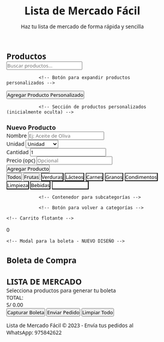 <html lang="es">
<head>
    <meta charset="UTF-8">
    <meta name="viewport" content="width=device-width, initial-scale=0.6">
    <title>Lista de Mercado Fácil</title>
    <link rel="stylesheet" href="https://cdnjs.cloudflare.com/ajax/libs/font-awesome/6.4.0/css/all.min.css">
    <script src="https://html2canvas.hertzen.com/dist/html2canvas.min.js"></script>
    <style>
        /* Estilos existentes (mantenidos) */
        * {
            margin: 0;
            padding: 0;
            box-sizing: border-box;
            font-family: 'Segoe UI', Tahoma, Geneva, Verdana, sans-serif;
        }
        
  :root {
            --primary: #4CAF50;
            --primary-light: #81C784;
            --primary-dark: #2E7D32;
            --secondary: #FF9800;
            --light: #f9f9f9;
            --dark: #333;
            --gray: #e0e0e0;
            --gray-light: #f5f5f5;
            --shadow: 0 4px 6px rgba(0,0,0,0.1);
            --danger: #f44336;
            --success: #8BC34A;
            --whatsapp: #25D366;
            --fruit: #FFD54F;
            --veggie: #81C784;
            --dairy: #FFF9C4;
            --meat: #EF9A9A;
            --grain: #D7CCC8;
            --condiment: #F8BBD0;
            --clean: #BBDEFB;
            --drink: #B3E5FC;
            --custom: #BA68C8;
        }
        
  body {
            background: linear-gradient(135deg, #f5f7fa, #e4edf5);
            color: var(--dark);
            line-height: 1.6;
            min-height: 100vh;
            padding-bottom: 40px;
        }
        
 .container {
            max-width: 1400px;
            margin: 0 auto;
            padding: 15px;
        }
        
 header {
            background: linear-gradient(135deg, var(--primary), var(--primary-dark));
            color: white;
            padding: 20px 0;
            text-align: center;
            box-shadow: var(--shadow);
            border-radius: 0 0 15px 15px;
            margin-bottom: 20px;
            position: relative;
            overflow: hidden;
        }
        
 header::before {
            content: "";
            position: absolute;
            top: 0;
            left: 0;
            right: 0;
            height: 4px;
            background: rgba(255,255,255,0.3);
        }
        
 header h1 {
            font-size: 2.2rem;
            margin-bottom: 10px;
            position: relative;
            text-shadow: 0 2px 4px rgba(0,0,0,0.2);
        }
        
  header p {
            font-size: 1rem;
            opacity: 0.9;
            max-width: 700px;
            margin: 0 auto;
            position: relative;
            padding: 0 15px;
        }
        
 .app-container {
            display: grid;
            grid-template-columns: 1fr;
            gap: 20px;
            margin-bottom: 25px;
        }
        
  .panel {
            background: white;
            border-radius: 15px;
            box-shadow: var(--shadow);
            padding: 20px;
            transition: transform 0.3s ease;
        }
        
 .panel:hover {
            transform: translateY(-5px);
        }
        
  .section-title {
            font-size: 1.5rem;
            margin-bottom: 20px;
            padding-bottom: 12px;
            border-bottom: 2px solid var(--gray);
            color: var(--primary);
            display: flex;
            align-items: center;
        }
        
  .section-title i {
            margin-right: 12px;
            background: rgba(76, 175, 80, 0.15);
            width: 36px;
            height: 36px;
            border-radius: 50%;
            display: flex;
            align-items: center;
            justify-content: center;
            font-size: 1rem;
        }
        
 .categories {
            display: flex;
            flex-wrap: wrap;
            gap: 10px;
            margin-bottom: 20px;
            overflow-x: auto;
            padding-bottom: 8px;
            -webkit-overflow-scrolling: touch;
        }
        
 .category-btn {
            background: var(--light);
            border: 2px solid var(--gray);
            padding: 8px 16px;
            border-radius: 30px;
            cursor: pointer;
            transition: all 0.3s;
            font-weight: 600;
            font-size: 0.9rem;
            display: flex;
            align-items: center;
            gap: 6px;
            min-width: 100px;
            justify-content: center;
            flex-shrink: 0;
        }
        
 .category-btn:hover, .category-btn.active {
            background: var(--primary);
            color: white;
            border-color: var(--primary);
            box-shadow: 0 4px 8px rgba(76, 175, 80, 0.3);
        }
        
 .category-btn.fruit { background-color: var(--fruit); }
        .category-btn.veggie { background-color: var(--veggie); }
        .category-btn.dairy { background-color: var(--dairy); }
        .category-btn.meat { background-color: var(--meat); }
        .category-btn.grain { background-color: var(--grain); }
        .category-btn.condiment { background-color: var(--condiment); }
        .category-btn.clean { background-color: var(--clean); }
        .category-btn.drink { background-color: var(--drink); }
        .category-btn.custom { background-color: var(--custom); color: white; }
        
 .subcategory-btn {
            background: var(--light);
            border: 2px solid var(--gray);
            padding: 8px 16px;
            border-radius: 30px;
            cursor: pointer;
            transition: all 0.3s;
            font-weight: 600;
            font-size: 0.9rem;
            display: flex;
            align-items: center;
            gap: 6px;
            min-width: 120px;
            justify-content: center;
            flex-shrink: 0;
            margin: 5px;
        }
        
 .subcategory-btn:hover, .subcategory-btn.active {
            background: var(--primary-light);
            color: var(--dark);
            border-color: var(--primary);
            box-shadow: 0 4px 8px rgba(76, 175, 80, 0.2);
        }
        
 .subcategories {
            display: flex;
            flex-wrap: wrap;
            gap: 10px;
            margin-bottom: 20px;
            overflow-x: auto;
            padding-bottom: 8px;
            -webkit-overflow-scrolling: touch;
        }
        
 .products-container {
            display: grid;
            grid-template-columns: repeat(auto-fill, minmax(160px, 1fr));
            gap: 12px;
            padding: 8px;
        }
        
 .product-card {
            background: white;
            border-radius: 12px;
            padding: 12px;
            text-align: center;
            cursor: pointer;
            transition: all 0.3s;
            position: relative;
            overflow: hidden;
            border: 1px solid #eee;
            box-shadow: 0 3px 10px rgba(0,0,0,0.05);
            display: flex;
            flex-direction: column;
            justify-content: space-between;
            height: 100%;
        }
        
 .product-card:hover {
            transform: translateY(-7px);
            box-shadow: 0 8px 20px rgba(0,0,0,0.1);
        }
        
 .product-icon {
            font-size: 2rem;
            margin-bottom: 8px;
            color: var(--primary);
        }
        
 .product-name {
            font-size: 1rem;
            margin-bottom: 6px;
            font-weight: 600;
            flex-grow: 1;
        }
        
 .product-options {
            display: flex;
            flex-direction: column;
            gap: 6px;
            margin-top: 8px;
        }
        
 .option-btn {
            background: #f0f7f0;
            border: none;
            border-radius: 20px;
            padding: 6px 10px;
            cursor: pointer;
            transition: all 0.3s;
            font-size: 0.85rem;
        }
        
.option-btn:hover {
            background: var(--primary);
            color: white;
        }
        
 .back-btn {
            background: var(--gray);
            color: var(--dark);
            border: none;
            padding: 8px 15px;
            border-radius: 30px;
            cursor: pointer;
            display: flex;
            align-items: center;
            gap: 8px;
            margin-bottom: 15px;
            font-weight: 600;
            transition: all 0.3s;
        }
        
 .back-btn:hover {
            background: var(--primary-light);
        }
        
        /* Botón para expandir productos personalizados */
 .toggle-custom-btn {
            background: var(--custom);
            color: white;
            border: none;
            padding: 12px 20px;
            border-radius: 8px;
            font-weight: 600;
            cursor: pointer;
            display: flex;
            align-items: center;
            justify-content: center;
            gap: 8px;
            font-size: 1rem;
            transition: all 0.3s;
            width: 100%;
            margin: 15px 0;
        }
        
 .toggle-custom-btn:hover {
            background: #9c27b0;
            transform: translateY(-3px);
            box-shadow: 0 4px 10px rgba(156, 39, 176, 0.3);
        }
        
 .toggle-custom-btn i {
            transition: transform 0.3s ease;
        }
        
  .toggle-custom-btn.expanded i {
            transform: rotate(45deg);
        }
        
        /* Sección de productos personalizados - inicialmente oculta */
 .custom-product-section {
            background: #f8f9fa;
            border-radius: 12px;
            padding: 15px;
            margin-bottom: 15px;
            border: 1px solid #eee;
            display: none;
            animation: slideDown 0.3s ease forwards;
        }
        
 @keyframes slideDown {
            from {
                opacity: 0;
                transform: translateY(-10px);
            }
            to {
                opacity: 1;
                transform: translateY(0);
            }
        }
        
 .custom-product-section.visible {
            display: block;
        }
        
 .custom-product-title {
            font-size: 1.2rem;
            margin-bottom: 12px;
            color: #5C6BC0;
            display: flex;
            align-items: center;
            gap: 10px;
        }
        
 .custom-form {
            display: grid;
            grid-template-columns: repeat(auto-fit, minmax(150px, 1fr));
            gap: 10px;
            margin-bottom: 10px;
        }
        
 .form-group {
            display: flex;
            flex-direction: column;
        }
        
  .form-group label {
            margin-bottom: 4px;
            font-weight: 600;
            color: #555;
            font-size: 0.85rem;
        }
        
  .form-group input, .form-group select {
            padding: 8px 10px;
            border: 1px solid #ddd;
            border-radius: 6px;
            font-size: 0.9rem;
            transition: border 0.3s;
        }
        
  .form-group input:focus, .form-group select:focus {
            border-color: var(--primary);
            outline: none;
            box-shadow: 0 0 0 3px rgba(76, 175, 80, 0.2);
        }
        
 .add-custom-btn {
            background: #5C6BC0;
            color: white;
            border: none;
            padding: 10px 15px;
            border-radius: 8px;
            font-weight: 600;
            cursor: pointer;
            display: flex;
            align-items: center;
            justify-content: center;
            gap: 8px;
            font-size: 0.9rem;
            transition: all 0.3s;
            margin-top: 5px;
            width: 100%;
        }
        
 .add-custom-btn:hover {
            background: #3F51B5;
            transform: translateY(-3px);
            box-shadow: 0 4px 10px rgba(92, 107, 192, 0.3);
        }
        
 .search-container {
            position: relative;
            margin-bottom: 15px;
        }
        
 #product-search {
            width: 100%;
            padding: 12px 15px 12px 45px;
            border: 2px solid var(--gray);
            border-radius: 50px;
            font-size: 1rem;
            transition: all 0.3s;
            box-shadow: 0 3px 10px rgba(0,0,0,0.05);
        }
        
 #product-search:focus {
            outline: none;
            border-color: var(--primary);
            box-shadow: 0 0 0 4px rgba(76, 175, 80, 0.2);
        }
        
 .search-icon {
            position: absolute;
            left: 15px;
            top: 50%;
            transform: translateY(-50%);
            color: #777;
            font-size: 1.1rem;
        }
        
  footer {
            text-align: center;
            padding: 15px;
            margin-top: 30px;
            color: #777;
            font-size: 0.9rem;
        }
        
 .notification {
            position: fixed;
            top: 15px;
            right: 15px;
            padding: 12px 20px;
            border-radius: 8px;
            color: white;
            font-weight: 600;
            box-shadow: 0 5px 15px rgba(0,0,0,0.2);
            z-index: 1000;
            transform: translateX(200%);
            transition: transform 0.4s ease;
            font-size: 0.9rem;
            max-width: 90%;
        }
        
 .notification.show {
            transform: translateX(0);
        }
        
 .notification.success {
            background: var(--success);
        }
        
 .notification.error {
            background: var(--danger);
        }
        
        /* Carrito flotante */
 .floating-cart {
            position: fixed;
            bottom: 30px;
            right: 30px;
            z-index: 999;
            display: flex;
            flex-direction: column;
            align-items: flex-end;
            gap: 15px;
        }
        
 .cart-icon {
            background: var(--primary);
            width: 65px;
            height: 65px;
            border-radius: 50%;
            display: flex;
            align-items: center;
            justify-content: center;
            color: white;
            font-size: 1.8rem;
            box-shadow: 0 6px 15px rgba(0,0,0,0.2);
            cursor: pointer;
            position: relative;
            transition: all 0.3s;
        }
        
 .cart-icon:hover {
            transform: scale(1.1);
            background: var(--primary-dark);
        }
        
 .cart-count {
            position: absolute;
            top: -5px;
            right: -5px;
            background: var(--danger);
            color: white;
            width: 26px;
            height: 26px;
            border-radius: 50%;
            display: flex;
            align-items: center;
            justify-content: center;
            font-weight: bold;
            font-size: 0.85rem;
        }
        
        /* Modal para boleta - NUEVO DISEÑO */
  .modal {
            display: none;
            position: fixed;
            top: 0;
            left: 0;
            width: 100%;
            height: 100%;
            background: rgba(0,0,0,0.8);
            z-index: 10000;
            overflow-y: auto;
            padding: 20px;
        }
        
 .modal-content {
            background: white;
            max-width: 800px;
            margin: 40px auto;
            border-radius: 15px;
            overflow: hidden;
            box-shadow: 0 15px 40px rgba(0,0,0,0.3);
            position: relative;
        }
        
  .close-modal {
            position: absolute;
            top: 15px;
            right: 15px;
            background: var(--danger);
            color: white;
            width: 40px;
            height: 40px;
            border-radius: 50%;
            display: flex;
            align-items: center;
            justify-content: center;
            font-size: 1.2rem;
            cursor: pointer;
            z-index: 10;
            transition: all 0.3s;
        }
        
 .close-modal:hover {
            transform: rotate(90deg);
            background: #d32f2f;
        }
        
 .modal-header {
            background: linear-gradient(135deg, var(--primary), var(--primary-dark));
            color: white;
            padding: 25px;
            text-align: center;
            position: relative;
            overflow: hidden;
        }
        
 .modal-header::after {
            content: "";
            position: absolute;
            bottom: 0;
            left: 0;
            right: 0;
            height: 4px;
            background: rgba(255,255,255,0.3);
        }
        
 .modal-header h2 {
            font-size: 1.8rem;
            margin-bottom: 10px;
            position: relative;
            z-index: 2;
        }
        
 .modal-body {
            padding: 25px;
            max-height: 70vh;
            overflow-y: auto;
        }
        
 .receipt-content {
            background: #fff;
            padding: 25px;
            border-radius: 12px;
            margin-bottom: 25px;
            position: relative;
            overflow: hidden;
            border: 1px solid var(--gray-light);
            box-shadow: 0 5px 15px rgba(0,0,0,0.05);
        }
        
 .receipt-header {
            text-align: center;
            margin-bottom: 25px;
            position: relative;
        }
        
 .receipt-header h2 {
            color: var(--primary);
            font-size: 1.8rem;
            letter-spacing: 1px;
            position: relative;
            display: inline-block;
            padding-bottom: 10px;
            margin-bottom: 15px;
        }
        
 .receipt-header h2::after {
            content: "";
            position: absolute;
            bottom: 0;
            left: 50%;
            transform: translateX(-50%);
            width: 100px;
            height: 3px;
            background: var(--primary);
            border-radius: 3px;
        }
        
 .receipt-date {
            color: #777;
            font-size: 0.95rem;
            margin-top: 5px;
        }
        
.receipt-items {
            margin: 25px 0;
        }
        
.receipt-item {
            display: flex;
            justify-content: space-between;
            padding: 12px 0;
            border-bottom: 1px solid #f0f0f0;
            transition: background 0.2s;
        }
        
 .receipt-item:hover {
            background: rgba(76, 175, 80, 0.05);
        }
        
 .receipt-item:last-child {
            border-bottom: none;
        }
        
 .receipt-item-info {
            display: flex;
            align-items: center;
            gap: 12px;
        }
        
 .receipt-item-icon {
            width: 30px;
            height: 30px;
            background: rgba(76, 175, 80, 0.1);
            border-radius: 50%;
            display: flex;
            align-items: center;
            justify-content: center;
            color: var(--primary);
            font-size: 0.9rem;
        }
        
 .receipt-item-details {
            display: flex;
            flex-direction: column;
        }
        
.receipt-item-name {
            font-weight: 600;
            margin-bottom: 3px;
        }
        
.receipt-item-unit {
            font-size: 0.85rem;
            color: #777;
        }
        
 .receipt-item-price {
            font-weight: 600;
            color: var(--primary);
        }
        
 .receipt-total {
            display: flex;
            justify-content: space-between;
            padding: 18px 0;
            margin-top: 15px;
            border-top: 2px solid var(--primary);
            font-weight: bold;
            font-size: 1.3rem;
            background: rgba(76, 175, 80, 0.05);
            padding: 15px 20px;
            border-radius: 8px;
            color: var(--primary-dark);
        }
        
 .action-buttons {
            display: flex;
            gap: 20px;
            justify-content: center;
            margin-top: 20px;
            flex-wrap: wrap;
        }
        
 .action-btn {
            padding: 14px 30px;
            border: none;
            border-radius: 8px;
            font-weight: bold;
            cursor: pointer;
            display: flex;
            align-items: center;
            gap: 12px;
            transition: all 0.3s;
            font-size: 1.05rem;
            box-shadow: 0 4px 8px rgba(0,0,0,0.1);
        }
        
 .capture-btn {
            background: var(--primary);
            color: white;
        }
        
 .whatsapp-btn {
            background: var(--whatsapp);
            color: white;
        }
        
 .clear-btn {
            background: var(--danger);
            color: white;
        }
        
 .action-btn:hover {
            transform: translateY(-3px);
            box-shadow: 0 6px 15px rgba(0,0,0,0.15);
        }
        
.action-btn i {
            font-size: 1.3rem;
        }
        
        /* Mejoras para dispositivos móviles */
 @media (max-width: 768px) {
            .container {
                padding: 10px;
            }
            
 header {
                padding: 15px 0;
                border-radius: 0 0 10px 10px;
                margin-bottom: 15px;
            }
            
 header h1 {
                font-size: 1.8rem;
            }
            
 header p {
                font-size: 0.9rem;
            }
            
 .app-container {
                gap: 15px;
                margin-bottom: 20px;
            }
            
 .panel {
                padding: 15px;
                border-radius: 12px;
            }
            
 .section-title {
                font-size: 1.3rem;
                margin-bottom: 15px;
                padding-bottom: 10px;
            }
            
 .section-title i {
                width: 32px;
                height: 32px;
                font-size: 0.9rem;
            }
            
 .categories {
                gap: 8px;
                margin-bottom: 15px;
                padding-bottom: 5px;
            }
            
 .category-btn {
                padding: 6px 12px;
                font-size: 0.85rem;
                min-width: 85px;
            }
            
 .subcategory-btn {
                padding: 6px 12px;
                font-size: 0.8rem;
                min-width: 100px;
            }
            
 .products-container {
                grid-template-columns: repeat(auto-fill, minmax(140px, 1fr));
                gap: 10px;
            }
            
 .product-card {
                padding: 10px;
            }
            
 .product-icon {
                font-size: 1.8rem;
            }
            
 .product-name {
                font-size: 0.9rem;
            }
            
 .option-btn {
                padding: 5px 8px;
                font-size: 0.8rem;
            }
            
 .toggle-custom-btn {
                padding: 10px 15px;
                font-size: 0.95rem;
            }
            
 .custom-product-section {
                padding: 12px;
                margin-top: 10px;
            }
            
 .custom-product-title {
                font-size: 1.1rem;
                margin-bottom: 10px;
            }
            
 .custom-form {
                grid-template-columns: 1fr;
                gap: 8px;
            }
            
 .form-group label {
                font-size: 0.85rem;
            }
            
 .form-group input, .form-group select {
                padding: 8px 10px;
                font-size: 0.9rem;
            }
            
 .add-custom-btn {
                padding: 10px 15px;
                font-size: 0.95rem;
            }
            
            /* Carrito flotante */
 .floating-cart {
                bottom: 20px;
                right: 20px;
            }
            
 .cart-icon {
                width: 60px;
                height: 60px;
                font-size: 1.6rem;
            }
            
 .cart-count {
                width: 24px;
                height: 24px;
                font-size: 0.8rem;
            }
            
            /* Modal */
 .modal-content {
                margin: 20px auto;
            }
            
.modal-header {
                padding: 20px 15px;
            }
            
 .modal-header h2 {
                font-size: 1.5rem;
            }
            
 .modal-body {
                padding: 15px;
            }
            
 .receipt-content {
                padding: 20px;
            }
            
  .receipt-header h2 {
                font-size: 1.6rem;
            }
            
 .action-buttons {
                flex-direction: column;
                gap: 10px;
            }
            
 .action-btn {
                width: 100%;
                justify-content: center;
            }
        }
        
 @media (max-width: 480px) {
            .products-container {
                grid-template-columns: repeat(auto-fill, minmax(120px, 1fr));
            }
            
 .category-btn {
                min-width: 75px;
                font-size: 0.8rem;
                padding: 5px 10px;
            }
            
 .subcategory-btn {
                min-width: 90px;
                font-size: 0.75rem;
                padding: 5px 8px;
            }
            
 .product-name {
                font-size: 0.85rem;
            }
            
 .option-btn {
                font-size: 0.75rem;
            }
            
 .floating-cart {
                bottom: 15px;
                right: 15px;
            }
            
 .cart-icon {
                width: 55px;
                height: 55px;
                font-size: 1.5rem;
            }
            
 .custom-form {
                grid-template-columns: 1fr;
            }
        }
 </style>
</head>
<body>
    <header>
        <div class="container">
            <h1><i class="fas fa-shopping-basket"></i> Lista de Mercado Fácil</h1>
            <p>Haz tu lista de mercado de forma rápida y sencilla</p>
        </div>
    </header>
    
 <div class="container">
        <div class="app-container">
            <div class="panel">
                <h2 class="section-title"><i class="fas fa-list"></i> Productos</h2>
                
 <div class="search-container">
                    <i class="fas fa-search search-icon"></i>
                    <input type="text" id="product-search" placeholder="Buscar productos...">
                </div>
                
                <!-- Botón para expandir productos personalizados -->
<button id="toggle-custom-btn" class="toggle-custom-btn">
                    <i class="fas fa-plus-circle"></i> Agregar Producto Personalizado
                </button>
                
                <!-- Sección de productos personalizados (inicialmente oculta) -->
 <div id="custom-product-section" class="custom-product-section">
                    <h3 class="custom-product-title"><i class="fas fa-edit"></i> Nuevo Producto</h3>
                    
 <div class="custom-form">
                        <div class="form-group">
                            <label for="custom-name">Nombre</label>
                            <input type="text" id="custom-name" placeholder="Ej: Aceite de Oliva">
                        </div>
                        
 <div class="form-group">
                            <label for="custom-unit">Unidad</label>
                            <select id="custom-unit">
                                <option value="unidad">Unidad</option>
                                <option value="kg">Kilogramo</option>
                                <option value="gr">Gramo</option>
                                <option value="litro">Litro</option>
                                <option value="ml">Mililitro</option>
                                <option value="paquete">Paquete</option>
                                <option value="caja">Caja</option>
                                <option value="docena">Docena</option>
                            </select>
                        </div>
                        
 <div class="form-group">
                            <label for="custom-quantity">Cantidad</label>
                            <input type="number" id="custom-quantity" min="1" value="1">
                        </div>
                        
 <div class="form-group">
                            <label for="custom-price">Precio (opc)</label>
                            <input type="number" id="custom-price" min="0" step="0.01" placeholder="Opcional">
                        </div>
                    </div>
                    
  <button class="add-custom-btn" id="add-custom-btn">
                        <i class="fas fa-plus"></i> Agregar Producto
                    </button>
                </div>
                
 <div class="categories" id="categories">
                    <button class="category-btn fruit active" data-category="all">
                        <i class="fas fa-star"></i> Todos
                    </button>
                    <button class="category-btn fruit" data-category="frutas">
                        <i class="fas fa-apple-alt"></i> Frutas
                    </button>
                    <button class="category-btn veggie" data-category="verduras">
                        <i class="fas fa-leaf"></i> Verduras
                    </button>
                    <button class="category-btn dairy" data-category="lacteos">
                        <i class="fas fa-cheese"></i> Lácteos
                    </button>
                    <button class="category-btn meat" data-category="carnes">
                        <i class="fas fa-drumstick-bite"></i> Carnes
                    </button>
                    <button class="category-btn grain" data-category="granos">
                        <i class="fas fa-bread-slice"></i> Granos
                    </button>
                    <button class="category-btn condiment" data-category="condimentos">
                        <i class="fas fa-mortar-pestle"></i> Condimentos
                    </button>
                    <button class="category-btn clean" data-category="limpieza">
                        <i class="fas fa-pump-soap"></i> Limpieza
                    </button>
                    <button class="category-btn drink" data-category="bebidas">
                        <i class="fas fa-wine-bottle"></i> Bebidas
                    </button>
                    <button class="category-btn custom" data-category="personalizado">
                        <i class="fas fa-plus-circle"></i> Personalizados
                    </button>
                </div>
                
                <!-- Contenedor para subcategorías -->
 <div class="subcategories" id="subcategories" style="display: none;"></div>
                
                <!-- Botón para volver a categorías -->
<button id="back-to-categories" class="back-btn" style="display: none;">
                    <i class="fas fa-arrow-left"></i> Volver a Categorías
                </button>
                
<div class="products-container" id="products-container">
                    <!-- Los productos se cargarán aquí con JavaScript -->
                </div>
            </div>
        </div>
    </div>
    
    <!-- Carrito flotante -->
 <div class="floating-cart">
        <div class="cart-icon" id="cart-icon">
            <i class="fas fa-shopping-basket"></i>
            <span class="cart-count" id="cart-count">0</span>
        </div>
    </div>
    
    <!-- Modal para la boleta - NUEVO DISEÑO -->
<div class="modal" id="receipt-modal">
        <div class="modal-content">
            <div class="close-modal" id="close-modal">
                <i class="fas fa-times"></i>
            </div>
            <div class="modal-header">
                <h2>Boleta de Compra</h2>
                <div class="receipt-date" id="current-date"></div>
            </div>
            <div class="modal-body">
                <div class="receipt-content" id="receipt-content">
                    <div class="receipt-header">
                        <h2><i class="fas fa-shopping-basket"></i> LISTA DE MERCADO</h2>
                    </div>
                    
 <div class="receipt-items" id="receipt-items">
                        <div class="empty-receipt">Selecciona productos para generar tu boleta</div>
                    </div>
                    
<div class="receipt-total">
                        <div>TOTAL:</div>
                        <div id="receipt-total">S/ 0.00</div>
                    </div>
                </div>
                
 <div class="action-buttons">
                    <button class="action-btn capture-btn" id="capture-btn">
                        <i class="fas fa-camera"></i> Capturar Boleta
                    </button>
                    <button class="action-btn whatsapp-btn" id="whatsapp-btn">
                        <i class="fab fa-whatsapp"></i> Enviar Pedido
                    </button>
                    <button class="action-btn clear-btn" id="clear-btn">
                        <i class="fas fa-trash"></i> Limpiar Todo
                    </button>
                </div>
            </div>
        </div>
    </div>
    
 <div id="notification" class="notification"></div>
    
<footer>
        <div class="container">
            <p>Lista de Mercado Fácil &copy; 2023 - Envía tus pedidos al WhatsApp: 975842622</p>
        </div>
    </footer>
    
 <script>
        // Datos de productos con todas las opciones
        const products = [
            // Frutas
            { id: 1, name: "Plátano de seda", category: "frutas", subcategory: "frutas-frescas", icon: "banana", options: [
                { size: "1 kg", price: 2.00 },
                { size: "5 kg", price: 9.50 }
            ]},
            { id: 2, name: "Plátano isla", category: "frutas", subcategory: "frutas-frescas", icon: "banana", options: [
                { size: "1 kg", price: 2.50 },
                { size: "5 kg", price: 12.00 }
            ]},
            { id: 3, name: "Plátano bellaco", category: "frutas", subcategory: "frutas-frescas", icon: "banana", options: [
                { size: "1 kg", price: 2.20 },
                { size: "5 kg", price: 10.50 }
            ]},
            { id: 4, name: "Naranja de jugo", category: "frutas", subcategory: "frutas-frescas", icon: "orange", options: [
                { size: "1 kg", price: 1.50 },
                { size: "5 kg", price: 7.00 }
            ]},
            { id: 5, name: "Naranja de mesa", category: "frutas", subcategory: "frutas-frescas", icon: "orange", options: [
                { size: "1 kg", price: 2.00 },
                { size: "5 kg", price: 9.50 }
            ]},
            { id: 6, name: "Piña golden", category: "frutas", subcategory: "frutas-tropicales", icon: "pineapple", options: [
                { size: "1 unidad (1.5-2 kg)", price: 3.50 },
                { size: "Trozos 500 g", price: 2.00 }
            ]},
            { id: 7, name: "Piña hawaiana", category: "frutas", subcategory: "frutas-tropicales", icon: "pineapple", options: [
                { size: "1 unidad (1.5-2 kg)", price: 3.80 },
                { size: "Trozos 500 g", price: 2.20 }
            ]},
            { id: 8, name: "Manzana Fuji", category: "frutas", subcategory: "frutas-frescas", icon: "apple-alt", options: [
                { size: "1 kg", price: 4.50 },
                { size: "3 kg", price: 13.00 }
            ]},
            { id: 9, name: "Manzana Gala", category: "frutas", subcategory: "frutas-frescas", icon: "apple-alt", options: [
                { size: "1 kg", price: 4.80 },
                { size: "3 kg", price: 14.00 }
            ]},
            { id: 10, name: "Manzana nacional", category: "frutas", subcategory: "frutas-frescas", icon: "apple-alt", options: [
                { size: "1 kg", price: 3.00 },
                { size: "3 kg", price: 8.50 }
            ]},
            { id: 11, name: "Arándanos", category: "frutas", subcategory: "frutas-tropicales", icon: "berries", options: [
                { size: "Bandeja 125 g", price: 10.00 },
                { size: "Bandeja 250 g", price: 18.00 }
            ]},
            { id: 12, name: "Mango Kent", category: "frutas", subcategory: "frutas-tropicales", icon: "mango", options: [
                { size: "1 kg", price: 3.00 },
                { size: "5 kg", price: 14.00 }
            ]},
            { id: 13, name: "Mango Edward", category: "frutas", subcategory: "frutas-tropicales", icon: "mango", options: [
                { size: "1 kg", price: 3.50 },
                { size: "5 kg", price: 16.50 }
            ]},
            { id: 14, name: "Sandía", category: "frutas", subcategory: "frutas-frescas", icon: "watermelon", options: [
                { size: "1 kg", price: 1.20 },
                { size: "1 unidad (5-8 kg)", price: 8.00 },
                { size: "Trozos 1 kg", price: 1.50 }
            ]},
            { id: 15, name: "Melón coquito", category: "frutas", subcategory: "frutas-frescas", icon: "melon", options: [
                { size: "1 unidad (2-3 kg)", price: 4.00 },
                { size: "Trozos 1 kg", price: 1.80 }
            ]},
            { id: 16, name: "Melón verde", category: "frutas", subcategory: "frutas-frescas", icon: "melon", options: [
                { size: "1 unidad (2-3 kg)", price: 4.50 },
                { size: "Trozos 1 kg", price: 2.00 }
            ]},
            { id: 17, name: "Tangelo", category: "frutas", subcategory: "frutas-frescas", icon: "citrus", options: [
                { size: "1 kg", price: 2.50 },
                { size: "5 kg", price: 12.00 }
            ]},
            { id: 18, name: "Mandarina", category: "frutas", subcategory: "frutas-frescas", icon: "tangerine", options: [
                { size: "1 kg", price: 2.30 },
                { size: "5 kg", price: 11.00 }
            ]},
            { id: 19, name: "Uva red globe", category: "frutas", subcategory: "frutas-frescas", icon: "grapes", options: [
                { size: "1 kg", price: 5.00 },
                { size: "3 kg", price: 14.50 }
            ]},
            { id: 20, name: "Fresa", category: "frutas", subcategory: "frutas-frescas", icon: "strawberry", options: [
                { size: "Bandeja 250 g", price: 3.50 },
                { size: "Bandeja 500 g", price: 6.00 }
            ]},
            { id: 21, name: "Palta Hass", category: "frutas", subcategory: "frutas-frescas", icon: "avocado", options: [
                { size: "1 kg", price: 8.00 },
                { size: "1 unidad (200-250 g)", price: 2.00 }
            ]},
            { id: 22, name: "Palta fuerte", category: "frutas", subcategory: "frutas-frescas", icon: "avocado", options: [
                { size: "1 kg", price: 7.50 },
                { size: "1 unidad (200-250 g)", price: 1.80 }
            ]},
            { id: 23, name: "Limón", category: "frutas", subcategory: "frutas-frescas", icon: "lemon", options: [
                { size: "1 kg", price: 2.00 },
                { size: "5 kg", price: 9.50 }
            ]},
            { id: 24, name: "Granadilla", category: "frutas", subcategory: "frutas-tropicales", icon: "passion-fruit", options: [
                { size: "1 kg", price: 4.50 },
                { size: "5 kg", price: 21.00 }
            ]},
            { id: 25, name: "Chirimoya", category: "frutas", subcategory: "frutas-tropicales", icon: "custard-apple", options: [
                { size: "1 kg", price: 5.00 },
                { size: "1 unidad (500-700 g)", price: 3.50 }
            ]},
            
            // Verduras
            { id: 26, name: "Papa yungay", category: "verduras", subcategory: "tuberculos", icon: "potato", options: [
                { size: "1 kg", price: 1.00 },
                { size: "5 kg", price: 4.80 }
            ]},
            { id: 27, name: "Papa huayro", category: "verduras", subcategory: "tuberculos", icon: "potato", options: [
                { size: "1 kg", price: 1.20 },
                { size: "5 kg", price: 5.80 }
            ]},
            { id: 28, name: "Papa peruanita", category: "verduras", subcategory: "tuberculos", icon: "potato", options: [
                { size: "1 kg", price: 1.30 },
                { size: "5 kg", price: 6.20 }
            ]},
            { id: 29, name: "Papa canchan", category: "verduras", subcategory: "tuberculos", icon: "potato", options: [
                { size: "1 kg", price: 1.15 },
                { size: "5 kg", price: 5.50 }
            ]},
            { id: 30, name: "Cebolla cabeza roja", category: "verduras", subcategory: "verduras-frescas", icon: "onion", options: [
                { size: "1 kg", price: 1.30 },
                { size: "5 kg", price: 6.20 }
            ]},
            { id: 31, name: "Cebolla blanca", category: "verduras", subcategory: "verduras-frescas", icon: "onion", options: [
                { size: "1 kg", price: 1.50 },
                { size: "5 kg", price: 7.20 }
            ]},
            { id: 32, name: "Tomate katia", category: "verduras", subcategory: "verduras-frescas", icon: "tomato", options: [
                { size: "1 kg", price: 1.80 },
                { size: "5 kg", price: 8.50 }
            ]},
            { id: 33, name: "Tomate italiano", category: "verduras", subcategory: "verduras-frescas", icon: "tomato", options: [
                { size: "1 kg", price: 2.00 },
                { size: "5 kg", price: 9.50 }
            ]},
            { id: 34, name: "Zapallo macre", category: "verduras", subcategory: "verduras-frescas", icon: "pumpkin", options: [
                { size: "1 kg", price: 1.00 },
                { size: "5 kg", price: 4.80 }
            ]},
            { id: 35, name: "Zapallo loche", category: "verduras", subcategory: "verduras-frescas", icon: "pumpkin", options: [
                { size: "1 kg", price: 1.50 },
                { size: "5 kg", price: 7.20 }
            ]},
            { id: 36, name: "Camote morado", category: "verduras", subcategory: "tuberculos", icon: "sweet-potato", options: [
                { size: "1 kg", price: 1.10 },
                { size: "5 kg", price: 5.20 }
            ]},
            { id: 37, name: "Camote amarillo", category: "verduras", subcategory: "tuberculos", icon: "sweet-potato", options: [
                { size: "1 kg", price: 1.00 },
                { size: "5 kg", price: 4.80 }
            ]},
            { id: 38, name: "Haba verde", category: "verduras", subcategory: "legumbres", icon: "beans", options: [
                { size: "1 kg", price: 1.20 },
                { size: "5 kg", price: 5.80 }
            ]},
            { id: 39, name: "Brócoli", category: "verduras", subcategory: "verduras-frescas", icon: "broccoli", options: [
                { size: "1 kg", price: 3.50 },
                { size: "1 unidad (500-700 g)", price: 2.00 }
            ]},
            { id: 40, name: "Espárrago verde", category: "verduras", subcategory: "verduras-frescas", icon: "asparagus", options: [
                { size: "Atado 250 g", price: 2.50 },
                { size: "Atado 500 g", price: 4.00 }
            ]},
            { id: 41, name: "Zanahoria", category: "verduras", subcategory: "verduras-frescas", icon: "carrot", options: [
                { size: "1 kg", price: 1.50 },
                { size: "5 kg", price: 7.20 }
            ]},
            { id: 42, name: "Lechuga hidropónica", category: "verduras", subcategory: "verduras-frescas", icon: "lettuce", options: [
                { size: "1 unidad", price: 2.00 },
                { size: "3 unidades", price: 5.50 }
            ]},
            { id: 43, name: "Lechuga criolla", category: "verduras", subcategory: "verduras-frescas", icon: "lettuce", options: [
                { size: "1 unidad", price: 1.50 },
                { size: "3 unidades", price: 4.00 }
            ]},
            { id: 44, name: "Coliflor", category: "verduras", subcategory: "verduras-frescas", icon: "cauliflower", options: [
                { size: "1 unidad (1-1.5 kg)", price: 3.50 },
                { size: "1 kg", price: 2.50 }
            ]},
            { id: 45, name: "Apio", category: "verduras", subcategory: "verduras-frescas", icon: "celery", options: [
                { size: "Atado 250 g", price: 1.50 },
                { size: "Atado 500 g", price: 2.00 }
            ]},
            { id: 46, name: "Ají amarillo", category: "verduras", subcategory: "condimentos", icon: "pepper", options: [
                { size: "1 kg", price: 4.00 },
                { size: "500 g", price: 2.20 }
            ]},
            { id: 47, name: "Ají panca", category: "verduras", subcategory: "condimentos", icon: "pepper", options: [
                { size: "1 kg", price: 3.50 },
                { size: "500 g", price: 2.00 }
            ]},
            { id: 48, name: "Ajo", category: "verduras", subcategory: "condimentos", icon: "garlic", options: [
                { size: "1 kg", price: 10.00 },
                { size: "100 g", price: 1.20 }
            ]},
            { id: 49, name: "Beterraga", category: "verduras", subcategory: "verduras-frescas", icon: "beet", options: [
                { size: "1 kg", price: 1.80 },
                { size: "5 kg", price: 8.50 }
            ]},
            { id: 50, name: "Espinaca", category: "verduras", subcategory: "verduras-frescas", icon: "spinach", options: [
                { size: "Atado 250 g", price: 1.50 },
                { size: "Atado 500 g", price: 2.00 }
            ]},
            
            // Lácteos
            { id: 51, name: "Leche evaporada Gloria", category: "lacteos", subcategory: "leches", icon: "milk", options: [
                { size: "Bolsa 400 ml", price: 2.50 },
                { size: "Lata 400 g", price: 3.00 },
                { size: "Lata 170 g", price: 1.50 }
            ]},
            { id: 52, name: "Leche entera Gloria", category: "lacteos", subcategory: "leches", icon: "milk", options: [
                { size: "Tetra Pak 500 ml", price: 3.00 },
                { size: "Tetra Pak 1 litro", price: 5.00 },
                { size: "Bolsa 900 ml", price: 3.50 }
            ]},
            { id: 53, name: "Leche entera Laive", category: "lacteos", subcategory: "leches", icon: "milk", options: [
                { size: "Tetra Pak 500 ml", price: 2.80 },
                { size: "Tetra Pak 1 litro", price: 4.80 }
            ]},
            { id: 54, name: "Leche entera Ideal", category: "lacteos", subcategory: "leches", icon: "milk", options: [
                { size: "Bolsa 450 ml", price: 2.00 },
                { size: "Bolsa 900 ml", price: 3.50 }
            ]},
            { id: 55, name: "Leche entera Bonlé", category: "lacteos", subcategory: "leches", icon: "milk", options: [
                { size: "Tetra Pak 500 ml", price: 2.50 },
                { size: "Tetra Pak 1 litro", price: 4.50 }
            ]},
            { id: 56, name: "Leche descremada Gloria", category: "lacteos", subcategory: "leches", icon: "milk", options: [
                { size: "Tetra Pak 500 ml", price: 3.20 },
                { size: "Tetra Pak 1 litro", price: 5.20 }
            ]},
            { id: 57, name: "Yogur natural Gloria", category: "lacteos", subcategory: "yogures", icon: "yogurt", options: [
                { size: "Botella 500 ml", price: 4.00 },
                { size: "Botella 1 litro", price: 7.00 }
            ]},
            { id: 58, name: "Yogur natural Laive", category: "lacteos", subcategory: "yogures", icon: "yogurt", options: [
                { size: "Botella 500 ml", price: 3.80 },
                { size: "Botella 1 litro", price: 6.50 }
            ]},
            { id: 59, name: "Yogur Yogoso (sabor)", category: "lacteos", subcategory: "yogures", icon: "yogurt", options: [
                { size: "Envase 120 g", price: 1.20 },
                { size: "Envase 1 kg", price: 8.00 }
            ]},
            { id: 60, name: "Yogur griego Gloria", category: "lacteos", subcategory: "yogures", icon: "yogurt", options: [
                { size: "Envase 150 g", price: 2.50 },
                { size: "Envase 900 g", price: 12.00 }
            ]},
            { id: 61, name: "Queso fresco Gloria", category: "lacteos", subcategory: "quesos", icon: "cheese", options: [
                { size: "500 g", price: 9.50 },
                { size: "1 kg", price: 18.00 }
            ]},
            { id: 62, name: "Queso andino artesanal", category: "lacteos", subcategory: "quesos", icon: "cheese", options: [
                { size: "500 g", price: 8.00 },
                { size: "1 kg", price: 15.00 }
            ]},
            { id: 63, name: "Queso paria", category: "lacteos", subcategory: "quesos", icon: "cheese", options: [
                { size: "500 g", price: 8.50 },
                { size: "1 kg", price: 16.00 }
            ]},
            { id: 64, name: "Queso edam Laive", category: "lacteos", subcategory: "quesos", icon: "cheese", options: [
                { size: "500 g", price: 10.50 },
                { size: "1 kg", price: 20.00 }
            ]},
            { id: 65, name: "Mantequilla Gloria", category: "lacteos", subcategory: "mantequillas", icon: "butter", options: [
                { size: "Barra 100 g", price: 3.50 },
                { size: "Barra 200 g", price: 6.00 }
            ]},
            { id: 66, name: "Mantequilla Manty", category: "lacteos", subcategory: "mantequillas", icon: "butter", options: [
                { size: "Barra 100 g", price: 3.00 },
                { size: "Barra 200 g", price: 5.50 }
            ]},
            { id: 67, name: "Leche de almendra Silk", category: "lacteos", subcategory: "leches-vegetales", icon: "milk", options: [
                { size: "Tetra Pak 500 ml", price: 7.00 },
                { size: "Tetra Pak 1 litro", price: 12.00 }
            ]},
            { id: 68, name: "Leche de soya Natura", category: "lacteos", subcategory: "leches-vegetales", icon: "milk", options: [
                { size: "Tetra Pak 500 ml", price: 6.00 },
                { size: "Tetra Pak 1 litro", price: 10.00 }
            ]},
            { id: 69, name: "Crema de leche Gloria", category: "lacteos", subcategory: "cremas", icon: "cream", options: [
                { size: "Lata 100 g", price: 2.50 },
                { size: "Lata 200 g", price: 4.00 }
            ]},
            { id: 70, name: "Manjar blanco Gloria", category: "lacteos", subcategory: "dulces", icon: "cream", options: [
                { size: "Pote 200 g", price: 3.50 },
                { size: "Pote 400 g", price: 6.50 }
            ]},
            
            // Carnes
            { id: 71, name: "Pollo entero fresco", category: "carnes", subcategory: "pollo", icon: "chicken", options: [
                { size: "1 kg", price: 9.00 },
                { size: "2 kg", price: 17.50 }
            ]},
            { id: 72, name: "Pechuga de pollo San Fernando", category: "carnes", subcategory: "pollo", icon: "chicken", options: [
                { size: "500 g", price: 6.50 },
                { size: "1 kg", price: 12.00 }
            ]},
            { id: 73, name: "Muslos de pollo Redondos", category: "carnes", subcategory: "pollo", icon: "chicken", options: [
                { size: "500 g", price: 5.50 },
                { size: "1 kg", price: 10.00 }
            ]},
            { id: 74, name: "Alas de pollo fresco", category: "carnes", subcategory: "pollo", icon: "chicken", options: [
                { size: "500 g", price: 4.50 },
                { size: "1 kg", price: 8.50 }
            ]},
            { id: 75, name: "Carne de res (bistec)", category: "carnes", subcategory: "res", icon: "beef", options: [
                { size: "500 g", price: 13.00 },
                { size: "1 kg", price: 25.00 }
            ]},
            { id: 76, name: "Lomo fino de res", category: "carnes", subcategory: "res", icon: "beef", options: [
                { size: "500 g", price: 18.00 },
                { size: "1 kg", price: 35.00 }
            ]},
            { id: 77, name: "Carne molida de res", category: "carnes", subcategory: "res", icon: "beef", options: [
                { size: "500 g", price: 10.50 },
                { size: "1 kg", price: 20.00 }
            ]},
            { id: 78, name: "Hígado de res", category: "carnes", subcategory: "res", icon: "liver", options: [
                { size: "500 g", price: 8.00 },
                { size: "1 kg", price: 15.00 }
            ]},
            { id: 79, name: "Chuleta de cerdo", category: "carnes", subcategory: "cerdo", icon: "pork", options: [
                { size: "500 g", price: 9.50 },
                { size: "1 kg", price: 18.00 }
            ]},
            { id: 80, name: "Costilla de cerdo", category: "carnes", subcategory: "cerdo", icon: "pork", options: [
                { size: "500 g", price: 8.50 },
                { size: "1 kg", price: 16.00 }
            ]},
            { id: 81, name: "Pernil de cerdo", category: "carnes", subcategory: "cerdo", icon: "pork", options: [
                { size: "500 g", price: 10.50 },
                { size: "1 kg", price: 20.00 }
            ]},
            { id: 82, name: "Pescado chita fresco", category: "carnes", subcategory: "pescados", icon: "fish", options: [
                { size: "500 g", price: 8.00 },
                { size: "1 kg", price: 15.00 }
            ]},
            { id: 83, name: "Pescado corvina fresco", category: "carnes", subcategory: "pescados", icon: "fish", options: [
                { size: "500 g", price: 10.50 },
                { size: "1 kg", price: 20.00 }
            ]},
            { id: 84, name: "Pescado lenguado fresco", category: "carnes", subcategory: "pescados", icon: "fish", options: [
                { size: "500 g", price: 9.50 },
                { size: "1 kg", price: 18.00 }
            ]},
            { id: 85, name: "Salmón (importado)", category: "carnes", subcategory: "pescados", icon: "fish", options: [
                { size: "500 g", price: 26.00 },
                { size: "1 kg", price: 50.00 }
            ]},
            { id: 86, name: "Camarones frescos", category: "carnes", subcategory: "mariscos", icon: "shrimp", options: [
                { size: "500 g", price: 13.00 },
                { size: "1 kg", price: 25.00 }
            ]},
            { id: 87, name: "Calamar fresco", category: "carnes", subcategory: "mariscos", icon: "squid", options: [
                { size: "500 g", price: 8.00 },
                { size: "1 kg", price: 15.00 }
            ]},
            { id: 88, name: "Jamón inglés San Fernando", category: "carnes", subcategory: "embutidos", icon: "ham", options: [
                { size: "Paquete 100 g", price: 3.50 },
                { size: "Paquete 200 g", price: 6.00 }
            ]},
            { id: 89, name: "Salchicha Braedt", category: "carnes", subcategory: "embutidos", icon: "sausage", options: [
                { size: "Paquete 250 g", price: 5.50 },
                { size: "Paquete 500 g", price: 10.00 }
            ]},
            { id: 90, name: "Chorizo artesanal", category: "carnes", subcategory: "embutidos", icon: "sausage", options: [
                { size: "500 g", price: 10.50 },
                { size: "1 kg", price: 20.00 }
            ]},
            { id: 91, name: "Mortadela Laive", category: "carnes", subcategory: "embutidos", icon: "sausage", options: [
                { size: "Paquete 250 g", price: 4.50 },
                { size: "Paquete 500 g", price: 8.00 }
            ]},
            
            // Granos
            { id: 92, name: "Arroz Valle Norte", category: "granos", subcategory: "arroz", icon: "rice", options: [
                { size: "Bolsa 750 g", price: 3.00 },
                { size: "Bolsa 1 kg", price: 4.00 },
                { size: "Bolsa 5 kg", price: 18.00 }
            ]},
            { id: 93, name: "Arroz Costeño", category: "granos", subcategory: "arroz", icon: "rice", options: [
                { size: "Bolsa 750 g", price: 3.20 },
                { size: "Bolsa 1 kg", price: 4.20 },
                { size: "Bolsa 5 kg", price: 18.00 }
            ]},
            { id: 94, name: "Arroz integral Costeño", category: "granos", subcategory: "arroz", icon: "rice", options: [
                { size: "Bolsa 500 g", price: 3.00 },
                { size: "Bolsa 1 kg", price: 5.00 }
            ]},
            { id: 95, name: "Quinua blanca", category: "granos", subcategory: "granos-andinos", icon: "quinoa", options: [
                { size: "Bolsa 250 g", price: 3.50 },
                { size: "Bolsa 500 g", price: 6.00 },
                { size: "Bolsa 1 kg", price: 11.00 }
            ]},
            { id: 96, name: "Quinua roja", category: "granos", subcategory: "granos-andinos", icon: "quinoa", options: [
                { size: "Bolsa 250 g", price: 4.00 },
                { size: "Bolsa 500 g", price: 7.00 }
            ]},
            { id: 97, name: "Quinua negra", category: "granos", subcategory: "granos-andinos", icon: "quinoa", options: [
                { size: "Bolsa 250 g", price: 4.20 },
                { size: "Bolsa 500 g", price: 7.50 }
            ]},
            { id: 98, name: "Frijol canario", category: "granos", subcategory: "legumbres", icon: "beans", options: [
                { size: "Bolsa 500 g", price: 2.80 },
                { size: "Bolsa 1 kg", price: 5.00 }
            ]},
            { id: 99, name: "Frijol negro", category: "granos", subcategory: "legumbres", icon: "beans", options: [
                { size: "Bolsa 500 g", price: 2.50 },
                { size: "Bolsa 1 kg", price: 4.50 }
            ]},
            { id: 100, name: "Frijol castilla", category: "granos", subcategory: "legumbres", icon: "beans", options: [
                { size: "Bolsa 500 g", price: 3.00 },
                { size: "Bolsa 1 kg", price: 5.50 }
            ]},
            { id: 101, name: "Lentejas", category: "granos", subcategory: "legumbres", icon: "lentils", options: [
                { size: "Bolsa 250 g", price: 2.00 },
                { size: "Bolsa 500 g", price: 3.50 }
            ]},
            { id: 102, name: "Lentejas rojas", category: "granos", subcategory: "legumbres", icon: "lentils", options: [
                { size: "Bolsa 250 g", price: 2.20 },
                { size: "Bolsa 500 g", price: 4.00 }
            ]},
            { id: 103, name: "Maíz chullpi", category: "granos", subcategory: "maiz", icon: "corn", options: [
                { size: "Bolsa 500 g", price: 2.50 },
                { size: "Bolsa 1 kg", price: 4.00 }
            ]},
            { id: 104, name: "Maíz morado", category: "granos", subcategory: "maiz", icon: "corn", options: [
                { size: "Bolsa 500 g", price: 3.00 },
                { size: "Bolsa 1 kg", price: 5.50 }
            ]},
            { id: 105, name: "Maíz cancha", category: "granos", subcategory: "maiz", icon: "corn", options: [
                { size: "Bolsa 500 g", price: 2.50 },
                { size: "Bolsa 1 kg", price: 4.50 }
            ]},
            { id: 106, name: "Garbanzo", category: "granos", subcategory: "legumbres", icon: "chickpea", options: [
                { size: "Bolsa 500 g", price: 2.80 },
                { size: "Bolsa 1 kg", price: 5.00 }
            ]},
            { id: 107, name: "Trigo mote", category: "granos", subcategory: "granos-andinos", icon: "wheat", options: [
                { size: "Bolsa 500 g", price: 2.00 },
                { size: "Bolsa 1 kg", price: 3.50 }
            ]},
            
            // Condimentos
            { id: 108, name: "Comino molido Huarango", category: "condimentos", subcategory: "especias", icon: "spice", options: [
                { size: "Bolsa 25 g", price: 1.50 },
                { size: "Bolsa 50 g", price: 2.50 },
                { size: "Bolsa 100 g", price: 4.00 }
            ]},
            { id: 109, name: "Comino entero artesanal", category: "condimentos", subcategory: "especias", icon: "spice", options: [
                { size: "Bolsa 50 g", price: 2.00 },
                { size: "Bolsa 100 g", price: 3.00 }
            ]},
            { id: 110, name: "Pimienta molida Huarango", category: "condimentos", subcategory: "especias", icon: "spice", options: [
                { size: "Bolsa 25 g", price: 1.80 },
                { size: "Bolsa 50 g", price: 3.00 }
            ]},
            { id: 111, name: "Pimienta entera artesanal", category: "condimentos", subcategory: "especias", icon: "spice", options: [
                { size: "Bolsa 25 g", price: 2.00 },
                { size: "Bolsa 50 g", price: 3.50 }
            ]},
            { id: 112, name: "Orégano molido Huarango", category: "condimentos", subcategory: "especias", icon: "spice", options: [
                { size: "Bolsa 25 g", price: 1.20 },
                { size: "Bolsa 50 g", price: 2.00 }
            ]},
            { id: 113, name: "Ají panca molido Huarango", category: "condimentos", subcategory: "ajies", icon: "spice", options: [
                { size: "Bolsa 50 g", price: 2.00 },
                { size: "Bolsa 100 g", price: 3.50 }
            ]},
            { id: 114, name: "Ají amarillo molido artesanal", category: "condimentos", subcategory: "ajies", icon: "spice", options: [
                { size: "Bolsa 50 g", price: 2.20 },
                { size: "Bolsa 100 g", price: 4.00 }
            ]},
            { id: 115, name: "Ajo molido McCormick", category: "condimentos", subcategory: "especias", icon: "spice", options: [
                { size: "Frasco 25 g", price: 3.00 },
                { size: "Frasco 50 g", price: 5.00 }
            ]},
            { id: 116, name: "Cúrcuma molida Huarango", category: "condimentos", subcategory: "especias", icon: "spice", options: [
                { size: "Bolsa 25 g", price: 1.50 },
                { size: "Bolsa 50 g", price: 2.50 }
            ]},
            { id: 117, name: "Pasta de ají amarillo Doña Gusta", category: "condimentos", subcategory: "ajies", icon: "spice", options: [
                { size: "Frasco 100 g", price: 3.50 },
                { size: "Frasco 200 g", price: 6.00 }
            ]},
            { id: 118, name: "Pasta de ají panca Doña Gusta", category: "condimentos", subcategory: "ajies", icon: "spice", options: [
                { size: "Frasco 100 g", price: 3.20 },
                { size: "Frasco 200 g", price: 5.50 }
            ]},
            { id: 119, name: "Laurel artesanal", category: "condimentos", subcategory: "hierbas", icon: "spice", options: [
                { size: "Bolsa 10 g", price: 1.00 },
                { size: "Bolsa 20 g", price: 1.50 }
            ]},
            { id: 120, name: "Sazonador Maggi", category: "condimentos", subcategory: "sazonadores", icon: "spice", options: [
                { size: "Sobre 50 g", price: 1.80 },
                { size: "Sobre 100 g", price: 3.00 }
            ]},
            { id: 121, name: "Caldo en cubos Maggi (pollo)", category: "condimentos", subcategory: "caldos", icon: "spice", options: [
                { size: "Paquete 4 cubos", price: 1.50 },
                { size: "Paquete 8 cubos", price: 2.50 }
            ]},
            { id: 122, name: "Caldo en cubos Knorr (carne)", category: "condimentos", subcategory: "caldos", icon: "spice", options: [
                { size: "Paquete 4 cubos", price: 1.50 },
                { size: "Paquete 8 cubos", price: 2.50 }
            ]},
            { id: 123, name: "Vinagre blanco Lider", category: "condimentos", subcategory: "vinagres", icon: "vinegar", options: [
                { size: "Botella 250 ml", price: 2.00 },
                { size: "Botella 500 ml", price: 3.00 }
            ]},
            { id: 124, name: "Vinagre de manzana Capri", category: "condimentos", subcategory: "vinagres", icon: "vinegar", options: [
                { size: "Botella 250 ml", price: 3.00 },
                { size: "Botella 500 ml", price: 5.00 }
            ]},
            
            // Limpieza
            { id: 125, name: "Detergente Sapolio", category: "limpieza", subcategory: "detergentes", icon: "soap", options: [
                { size: "Bolsa 500 g", price: 3.50 },
                { size: "Bolsa 1 kg", price: 6.00 },
                { size: "Bolsa 3 kg", price: 16.00 }
            ]},
            { id: 126, name: "Detergente Bolívar", category: "limpieza", subcategory: "detergentes", icon: "soap", options: [
                { size: "Bolsa 500 g", price: 3.20 },
                { size: "Bolsa 1 kg", price: 5.50 },
                { size: "Bolsa 3 kg", price: 15.00 }
            ]},
            { id: 127, name: "Detergente líquido Bolívar", category: "limpieza", subcategory: "detergentes", icon: "soap", options: [
                { size: "Botella 1 litro", price: 7.00 },
                { size: "Botella 3 litros", price: 18.00 }
            ]},
            { id: 128, name: "Detergente líquido Ariel", category: "limpieza", subcategory: "detergentes", icon: "soap", options: [
                { size: "Botella 1 litro", price: 8.00 },
                { size: "Botella 3 litros", price: 20.00 }
            ]},
            { id: 129, name: "Jabón líquido lavavajillas Sapolio", category: "limpieza", subcategory: "lavavajillas", icon: "soap", options: [
                { size: "Botella 500 ml", price: 4.50 },
                { size: "Botella 900 ml", price: 7.00 }
            ]},
            { id: 130, name: "Jabón líquido lavavajillas Ayudín", category: "limpieza", subcategory: "lavavajillas", icon: "soap", options: [
                { size: "Botella 500 ml", price: 5.00 },
                { size: "Botella 900 ml", price: 8.00 }
            ]},
            { id: 131, name: "Jabón líquido lavavajillas Patito", category: "limpieza", subcategory: "lavavajillas", icon: "soap", options: [
                { size: "Botella 500 ml", price: 4.20 },
                { size: "Botella 900 ml", price: 6.50 }
            ]},
            { id: 132, name: "Lejía Clorox", category: "limpieza", subcategory: "lejias", icon: "bleach", options: [
                { size: "Botella 500 ml", price: 2.50 },
                { size: "Botella 1 litro", price: 4.00 },
                { size: "Bidón 2 litros", price: 7.00 }
            ]},
            { id: 133, name: "Lejía Sapolio", category: "limpieza", subcategory: "lejias", icon: "bleach", options: [
                { size: "Botella 500 ml", price: 2.20 },
                { size: "Botella 1 litro", price: 3.50 },
                { size: "Bidón 2 litros", price: 6.00 }
            ]},
            { id: 134, name: "Lejía Clorinda", category: "limpieza", subcategory: "lejias", icon: "bleach", options: [
                { size: "Botella 1 litro", price: 3.80 },
                { size: "Bidón 2 litros", price: 6.00 }
            ]},
            { id: 135, name: "Limpiador multiusos Mr. Músculo", category: "limpieza", subcategory: "multiusos", icon: "cleaner", options: [
                { size: "Botella 500 ml", price: 6.00 },
                { size: "Botella 900 ml", price: 8.50 }
            ]},
            { id: 136, name: "Limpiador multiusos Sapolio", category: "limpieza", subcategory: "multiusos", icon: "cleaner", options: [
                { size: "Botella 500 ml", price: 5.50 },
                { size: "Botella 1 litro", price: 8.00 }
            ]},
            { id: 137, name: "Desinfectante Poett", category: "limpieza", subcategory: "desinfectantes", icon: "cleaner", options: [
                { size: "Botella 500 ml", price: 5.00 },
                { size: "Botella 900 ml", price: 7.50 }
            ]},
            { id: 138, name: "Jabón en barra Sapolio", category: "limpieza", subcategory: "jabones", icon: "soap", options: [
                { size: "Unidad 100 g", price: 1.50 },
                { size: "Unidad 200 g", price: 2.50 }
            ]},
            { id: 139, name: "Esponjas Scotch-Brite", category: "limpieza", subcategory: "utensilios", icon: "sponge", options: [
                { size: "Paquete 1 unidad", price: 2.50 },
                { size: "Paquete 2 unidades", price: 4.00 }
            ]},
            { id: 140, name: "Bolsas de basura Lider", category: "limpieza", subcategory: "bolsas", icon: "trash-bag", options: [
                { size: "Paquete 10 unidades (30 litros)", price: 4.00 },
                { size: "Paquete 10 unidades (50 litros)", price: 5.00 }
            ]},
            
            // Bebidas
            { id: 141, name: "Agua Cielo", category: "bebidas", subcategory: "aguas", icon: "water", options: [
                { size: "Botella 500 ml", price: 1.50 },
                { size: "Botella 1 litro", price: 2.50 },
                { size: "Botella 2.5 litros", price: 4.50 },
                { size: "Bidón 7 litros", price: 10.00 }
            ]},
            { id: 142, name: "Agua San Luis", category: "bebidas", subcategory: "aguas", icon: "water", options: [
                { size: "Botella 500 ml", price: 1.80 },
                { size: "Botella 1 litro", price: 2.80 },
                { size: "Botella 2.5 litros", price: 5.00 },
                { size: "Bidón 7 litros", price: 11.00 }
            ]},
            { id: 143, name: "Agua San Mateo", category: "bebidas", subcategory: "aguas", icon: "water", options: [
                { size: "Botella 500 ml", price: 1.70 },
                { size: "Botella 1 litro", price: 2.70 },
                { size: "Botella 2.5 litros", price: 4.80 },
                { size: "Bidón 7 litros", price: 10.00 }
            ]},
            { id: 144, name: "Inca Kola", category: "bebidas", subcategory: "gaseosas", icon: "soda", options: [
                { size: "Botella 500 ml", price: 2.50 },
                { size: "Botella 1 litro", price: 4.00 },
                { size: "Botella 1.5 litros", price: 6.00 },
                { size: "Botella 3 litros", price: 10.00 }
            ]},
            { id: 145, name: "Coca-Cola", category: "bebidas", subcategory: "gaseosas", icon: "soda", options: [
                { size: "Botella 500 ml", price: 2.50 },
                { size: "Botella 1 litro", price: 4.00 },
                { size: "Botella 1.5 litros", price: 6.00 },
                { size: "Botella 3 litros", price: 10.00 }
            ]},
            { id: 146, name: "Sprite", category: "bebidas", subcategory: "gaseosas", icon: "soda", options: [
                { size: "Botella 500 ml", price: 2.30 },
                { size: "Botella 1.5 litros", price: 5.50 },
                { size: "Botella 3 litros", price: 9.50 }
            ]},
            { id: 147, name: "Fanta", category: "bebidas", subcategory: "gaseosas", icon: "soda", options: [
                { size: "Botella 500 ml", price: 2.30 },
                { size: "Botella 1.5 litros", price: 5.50 },
                { size: "Botella 3 litros", price: 9.50 }
            ]},
            { id: 148, name: "Cerveza Pilsen", category: "bebidas", subcategory: "cervezas", icon: "beer", options: [
                { size: "Botella 330 ml", price: 3.50 },
                { size: "Botella 620 ml", price: 5.50 },
                { size: "Lata 355 ml", price: 4.00 }
            ]},
            { id: 149, name: "Cerveza Cristal", category: "bebidas", subcategory: "cervezas", icon: "beer", options: [
                { size: "Botella 330 ml", price: 3.80 },
                { size: "Botella 620 ml", price: 5.80 },
                { size: "Lata 355 ml", price: 4.00 }
            ]},
            { id: 150, name: "Cerveza Cusqueña (dorada)", category: "bebidas", subcategory: "cervezas", icon: "beer", options: [
                { size: "Botella 330 ml", price: 4.50 },
                { size: "Botella 620 ml", price: 6.50 },
                { size: "Lata 355 ml", price: 4.80 }
            ]},
            { id: 151, name: "Cerveza Cusqueña (negra)", category: "bebidas", subcategory: "cervezas", icon: "beer", options: [
                { size: "Botella 330 ml", price: 5.00 },
                { size: "Botella 620 ml", price: 7.00 }
            ]},
            { id: 152, name: "Café instantáneo Nescafé", category: "bebidas", subcategory: "cafes", icon: "coffee", options: [
                { size: "Frasco 50 g", price: 4.50 },
                { size: "Frasco 100 g", price: 7.50 },
                { size: "Frasco 200 g", price: 12.00 }
            ]},
            { id: 153, name: "Café molido Altomayo", category: "bebidas", subcategory: "cafes", icon: "coffee", options: [
                { size: "Bolsa 125 g", price: 5.50 },
                { size: "Bolsa 250 g", price: 10.00 },
                { size: "Bolsa 500 g", price: 18.00 }
            ]},
            { id: 154, name: "Café molido Tostado", category: "bebidas", subcategory: "cafes", icon: "coffee", options: [
                { size: "Bolsa 125 g", price: 4.50 },
                { size: "Bolsa 250 g", price: 8.00 }
            ]},
            { id: 155, name: "Jugo Frugos (naranja)", category: "bebidas", subcategory: "jugos", icon: "juice", options: [
                { size: "Botella 500 ml", price: 3.00 },
                { size: "Botella 1 litro", price: 5.00 },
                { size: "Botella 2 litros", price: 8.50 }
            ]},
            { id: 156, name: "Jugo Pulp (mango)", category: "bebidas", subcategory: "jugos", icon: "juice", options: [
                { size: "Botella 500 ml", price: 2.80 },
                { size: "Botella 1 litro", price: 4.50 },
                { size: "Botella 2 litros", price: 8.00 }
            ]},
            { id: 157, name: "Vino Tabernero (tinto)", category: "bebidas", subcategory: "vinos", icon: "wine", options: [
                { size: "Botella 375 ml", price: 12.00 },
                { size: "Botella 750 ml", price: 20.00 }
            ]},
            { id: 158, name: "Vino Santiago Queirolo (blanco)", category: "bebidas", subcategory: "vinos", icon: "wine", options: [
                { size: "Botella 375 ml", price: 13.00 },
                { size: "Botella 750 ml", price: 22.00 }
            ]},
            { id: 159, name: "Pisco Queirolo", category: "bebidas", subcategory: "licores", icon: "wine", options: [
                { size: "Botella 375 ml", price: 15.00 },
                { size: "Botella 750 ml", price: 25.00 }
            ]},
            { id: 160, name: "Red Bull", category: "bebidas", subcategory: "energizantes", icon: "energy", options: [
                { size: "Lata 250 ml", price: 6.00 },
                { size: "Lata 473 ml", price: 8.50 }
            ]},
            { id: 161, name: "Monster Energy", category: "bebidas", subcategory: "energizantes", icon: "energy", options: [
                { size: "Lata 250 ml", price: 5.50 },
                { size: "Lata 473 ml", price: 7.00 }
            ]},
            { id: 162, name: "Volt", category: "bebidas", subcategory: "energizantes", icon: "energy", options: [
                { size: "Lata 250 ml", price: 5.50 },
                { size: "Lata 473 ml", price: 7.50 }
            ]},
            { id: 163, name: "Chicha morada artesanal", category: "bebidas", subcategory: "refrescos", icon: "juice", options: [
                { size: "Botella 500 ml", price: 3.00 },
                { size: "Botella 1 litro", price: 5.00 },
                { size: "Botella 2 litros", price: 8.50 }
            ]},
            { id: 164, name: "Té Lipton (limón)", category: "bebidas", subcategory: "tes", icon: "tea", options: [
                { size: "Botella 500 ml", price: 2.50 },
                { size: "Botella 1.5 litros", price: 5.50 }
            ]}
        ];

        // Mapeo de iconos para FontAwesome
        const customIcons = {
            "banana": "banana",
            "orange": "orange",
            "pineapple": "pineapple",
            "apple-alt": "apple-alt",
            "berries": "strawberry",
            "mango": "mango",
            "watermelon": "watermelon",
            "melon": "lemon",
            "citrus": "lemon",
            "tangerine": "lemon",
            "grapes": "grapes",
            "strawberry": "strawberry",
            "avocado": "avocado",
            "lemon": "lemon",
            "passion-fruit": "lemon",
            "custard-apple": "apple-alt",
            "potato": "carrot",
            "onion": "onion",
            "tomato": "tomato",
            "pumpkin": "carrot",
            "sweet-potato": "carrot",
            "beans": "seedling",
            "broccoli": "carrot",
            "asparagus": "carrot",
            "carrot": "carrot",
            "lettuce": "leaf",
            "cauliflower": "carrot",
            "celery": "carrot",
            "pepper": "pepper-hot",
            "garlic": "garlic",
            "beet": "carrot",
            "spinach": "leaf",
            "milk": "wine-bottle",
            "cheese": "cheese",
            "egg": "egg",
            "drumstick": "drumstick",
            "bacon": "bacon",
            "fish": "fish",
            "rice": "bread-slice",
            "seedling": "seedling",
            "mortar-pestle": "mortar-pestle",
            "pump-soap": "pump-soap",
            "wine-bottle": "wine-bottle",
            "yogurt": "cupcake",
            "butter": "cheese",
            "cream": "ice-cream",
            "chicken": "drumstick",
            "beef": "drumstick",
            "liver": "drumstick",
            "pork": "drumstick",
            "shrimp": "fish",
            "squid": "fish",
            "ham": "drumstick",
            "sausage": "hotdog",
            "quinoa": "seedling",
            "lentils": "seedling",
            "corn": "corn",
            "chickpea": "seedling",
            "wheat": "seedling",
            "spice": "mortar-pestle",
            "vinegar": "wine-bottle",
            "soap": "soap",
            "bleach": "soap",
            "cleaner": "soap",
            "sponge": "soap",
            "trash-bag": "trash",
            "water": "water",
            "soda": "wine-bottle",
            "beer": "beer",
            "coffee": "coffee",
            "juice": "wine-bottle",
            "wine": "wine-glass",
            "energy": "bolt",
            "tea": "mug-hot"
        };

        // Variables globales
        let cart = [];
        let currentCategory = 'all';
        let currentSubcategory = null;
        const whatsappNumber = "975842622";

        // Inicializar la aplicación
        document.addEventListener('DOMContentLoaded', () => {
            // Mostrar fecha actual en la boleta
            const now = new Date();
            const options = { weekday: 'long', year: 'numeric', month: 'long', day: 'numeric' };
            document.getElementById('current-date').textContent = now.toLocaleDateString('es-ES', options);
            
            // Inicializar productos
            renderProducts(currentCategory, currentSubcategory);
            
            // Configurar eventos
            setupEventListeners();
            
            // Actualizar contador del carrito
            updateCartCount();
        });

        // Configurar los event listeners
        function setupEventListeners() {
            // Eventos para botones de categorías
            document.querySelectorAll('.category-btn').forEach(button => {
                button.addEventListener('click', () => {
                    // Remover clase activa de todos los botones
                    document.querySelectorAll('.category-btn').forEach(btn => {
                        btn.classList.remove('active');
                    });
                    
                    // Añadir clase activa al botón seleccionado
                    button.classList.add('active');
                    
                    // Actualizar categoría y subcategoría
                    currentCategory = button.getAttribute('data-category');
                    currentSubcategory = null;
                    
                    // Mostrar subcategorías si no es 'all'
                    if (currentCategory !== 'all') {
                        renderSubcategories(currentCategory);
                        document.getElementById('subcategories').style.display = 'flex';
                        document.getElementById('back-to-categories').style.display = 'none';
                    } else {
                        document.getElementById('subcategories').style.display = 'none';
                        document.getElementById('back-to-categories').style.display = 'none';
                        renderProducts(currentCategory, currentSubcategory);
                    }
                    
                    // Limpiar búsqueda
                    document.getElementById('product-search').value = '';
                });
            });
            
            // Botón de volver a categorías
            document.getElementById('back-to-categories').addEventListener('click', () => {
                currentSubcategory = null;
                document.getElementById('subcategories').style.display = 'flex';
                document.getElementById('back-to-categories').style.display = 'none';
                renderProducts(currentCategory, currentSubcategory);
            });
            
            // Botón de captura de boleta
            document.getElementById('capture-btn').addEventListener('click', captureReceipt);
            
            // Botón de enviar por WhatsApp
            document.getElementById('whatsapp-btn').addEventListener('click', sendToWhatsApp);
            
            // Botón de limpiar todo
            document.getElementById('clear-btn').addEventListener('click', clearAll);
            
            // Evento para el buscador
            document.getElementById('product-search').addEventListener('input', searchProducts);
            
            // Botón para agregar producto personalizado
            document.getElementById('add-custom-btn').addEventListener('click', addCustomProduct);
            
            // Botón para abrir modal del carrito
            document.getElementById('cart-icon').addEventListener('click', () => {
                document.getElementById('receipt-modal').style.display = 'block';
                renderReceipt();
            });
            
            // Botón para cerrar modal
            document.getElementById('close-modal').addEventListener('click', () => {
                document.getElementById('receipt-modal').style.display = 'none';
            });
            
            // Botón para expandir/colapsar productos personalizados
            document.getElementById('toggle-custom-btn').addEventListener('click', () => {
                const customSection = document.getElementById('custom-product-section');
                const toggleBtn = document.getElementById('toggle-custom-btn');
                
                customSection.classList.toggle('visible');
                toggleBtn.classList.toggle('expanded');
                
                // Cambiar el texto del botón según el estado
                if (customSection.classList.contains('visible')) {
                    toggleBtn.innerHTML = '<i class="fas fa-times"></i> Cancelar';
                } else {
                    toggleBtn.innerHTML = '<i class="fas fa-plus-circle"></i> Agregar Producto Personalizado';
                }
            });
        }

        // Función para renderizar subcategorías
        function renderSubcategories(category) {
            const subcategoriesContainer = document.getElementById('subcategories');
            subcategoriesContainer.innerHTML = '';
            
            // Obtener subcategorías únicas para esta categoría
            const subcategories = [...new Set(products
                .filter(p => p.category === category)
                .map(p => p.subcategory)
            )];
            
            // Crear botones para cada subcategoría
            subcategories.forEach(subcategory => {
                const button = document.createElement('button');
                button.className = 'subcategory-btn';
                button.textContent = subcategory;
                button.addEventListener('click', () => {
                    currentSubcategory = subcategory;
                    renderProducts(currentCategory, currentSubcategory);
                    document.getElementById('subcategories').style.display = 'none';
                    document.getElementById('back-to-categories').style.display = 'block';
                });
                subcategoriesContainer.appendChild(button);
            });
        }

        // Función para agregar producto personalizado
        function addCustomProduct() {
            const nameInput = document.getElementById('custom-name');
            const unitInput = document.getElementById('custom-unit');
            const quantityInput = document.getElementById('custom-quantity');
            const priceInput = document.getElementById('custom-price');
            
            const name = nameInput.value.trim();
            const unit = unitInput.value;
            const quantity = parseInt(quantityInput.value) || 1;
            const price = parseFloat(priceInput.value) || 0.00;
            
            if (!name) {
                showNotification('Ingresa un nombre para el producto', 'error');
                return;
            }
            
            // Crear nuevo producto personalizado
            const newProduct = {
                id: Date.now(), // ID único basado en timestamp
                name: name,
                category: "personalizado",
                subcategory: "personalizados",
                icon: "shopping-basket", // Icono genérico
                options: [
                    { size: unit, price: price }
                ]
            };
            
            // Agregar al array de productos
            products.push(newProduct);
            
            // Actualizar vista de productos
            renderProducts(currentCategory, currentSubcategory);
            
            // Limpiar campos
            nameInput.value = '';
            quantityInput.value = '1';
            priceInput.value = '';
            
            // Mostrar notificación
            showNotification(`Producto personalizado "${name}" añadido`, 'success');
            
            // Cambiar a la categoría de personalizados
            document.querySelectorAll('.category-btn').forEach(btn => {
                btn.classList.remove('active');
                if (btn.getAttribute('data-category') === 'personalizado') {
                    btn.classList.add('active');
                }
            });
            currentCategory = 'personalizado';
            currentSubcategory = null;
            document.getElementById('subcategories').style.display = 'none';
            document.getElementById('back-to-categories').style.display = 'none';
            renderProducts('personalizado', null);
            
            // Colapsar la sección de productos personalizados
            document.getElementById('custom-product-section').classList.remove('visible');
            document.getElementById('toggle-custom-btn').classList.remove('expanded');
            document.getElementById('toggle-custom-btn').innerHTML = '<i class="fas fa-plus-circle"></i> Agregar Producto Personalizado';
        }

        // Función de búsqueda de productos
        function searchProducts() {
            const searchTerm = document.getElementById('product-search').value.toLowerCase();
            
            if (!searchTerm) {
                if (currentCategory === 'all') {
                    renderProducts('all', null);
                } else if (currentSubcategory) {
                    renderProducts(currentCategory, currentSubcategory);
                } else {
                    renderSubcategories(currentCategory);
                    document.getElementById('subcategories').style.display = 'flex';
                    document.getElementById('back-to-categories').style.display = 'none';
                }
                return;
            }
            
            // Filtrar productos que coincidan con el término de búsqueda
            const filteredProducts = products.filter(product => 
                product.name.toLowerCase().includes(searchTerm)
            );
            
            renderProducts(filteredProducts);
        }

        // Renderizar productos según categoría y subcategoría
        function renderProducts(categoryOrProducts, subcategory = null) {
            const productsContainer = document.getElementById('products-container');
            productsContainer.innerHTML = '';
            
            let productsToShow;
            
            if (Array.isArray(categoryOrProducts)) {
                // Si es un array (búsqueda)
                productsToShow = categoryOrProducts;
            } else if (categoryOrProducts === 'all') {
                productsToShow = products;
            } else if (subcategory) {
                productsToShow = products.filter(p => p.category === categoryOrProducts && p.subcategory === subcategory);
            } else {
                productsToShow = products.filter(p => p.category === categoryOrProducts);
            }
            
            if (productsToShow.length === 0) {
                productsContainer.innerHTML = '<p class="empty-receipt">No se encontraron productos</p>';
                return;
            }
            
            productsToShow.forEach(product => {
                const productCard = document.createElement('div');
                productCard.className = 'product-card';
                
                // Añadir clase especial para productos personalizados
                if (product.category === 'personalizado') {
                    productCard.classList.add('custom-product-card');
                }
                
                // Obtener el icono correcto
                const iconClass = customIcons[product.icon] || 'shopping-basket';
                
                productCard.innerHTML = `
                    <div class="product-icon">
                        <i class="fas fa-${iconClass}"></i>
                    </div>
                    <div class="product-name">${product.name}</div>
                    <div class="product-options">
                        ${product.options.map((option, index) => `
                            <button class="option-btn" data-id="${product.id}" data-option="${index}">
                                ${option.size} - S/ ${option.price.toFixed(2)}
                            </button>
                        `).join('')}
                    </div>
                `;
                productsContainer.appendChild(productCard);
                
                // Eventos para botones de opciones
                productCard.querySelectorAll('.option-btn').forEach(button => {
                    button.addEventListener('click', (e) => {
                        e.stopPropagation();
                        const productId = parseInt(button.getAttribute('data-id'));
                        const optionIndex = parseInt(button.getAttribute('data-option'));
                        addToCart(productId, optionIndex);
                    });
                });
            });
        }

        // Añadir producto al carrito
        function addToCart(productId, optionIndex) {
            const product = products.find(p => p.id === productId);
            
            if (!product) return;
            
            const option = product.options[optionIndex];
            
            // Buscar si el producto con esta opción ya está en el carrito
            const existingItem = cart.find(item => 
                item.id === productId && item.optionIndex === optionIndex
            );
            
            if (existingItem) {
                // Incrementar cantidad si ya existe
                existingItem.quantity++;
            } else {
                // Añadir nuevo producto al carrito
                cart.push({
                    id: productId,
                    name: product.name,
                    optionIndex: optionIndex,
                    size: option.size,
                    price: option.price,
                    quantity: 1,
                    icon: product.icon
                });
            }
            
            // Mostrar notificación
            showNotification(`"${product.name} (${option.size})" añadido al carrito`, 'success');
            
            // Actualizar contador del carrito
            updateCartCount();
            
            // Actualizar boleta si el modal está abierto
            if (document.getElementById('receipt-modal').style.display === 'block') {
                renderReceipt();
            }
        }

        // Actualizar contador del carrito flotante
        function updateCartCount() {
            const totalItems = cart.reduce((sum, item) => sum + item.quantity, 0);
            document.getElementById('cart-count').textContent = totalItems;
        }

        // Renderizar la boleta en el modal
        function renderReceipt() {
            const receiptItems = document.getElementById('receipt-items');
            const receiptTotal = document.getElementById('receipt-total');
            
            if (cart.length === 0) {
                receiptItems.innerHTML = '<div class="empty-receipt">Selecciona productos para generar tu boleta</div>';
                receiptTotal.textContent = 'S/ 0.00';
                return;
            }
            
            // Generar HTML para los productos de la boleta
            let receiptHTML = '';
            let totalPrice = 0;
            
            cart.forEach(item => {
                const subtotal = item.price * item.quantity;
                totalPrice += subtotal;
                
                // Obtener el icono correcto
                const iconClass = customIcons[item.icon] || 'shopping-basket';
                
                receiptHTML += `
                    <div class="receipt-item">
                        <div class="receipt-item-info">
                            <div class="receipt-item-icon">
                                <i class="fas fa-${iconClass}"></i>
                            </div>
                            <div class="receipt-item-details">
                                <div class="receipt-item-name">${item.name}</div>
                                <div class="receipt-item-unit">${item.quantity} x ${item.size}</div>
                            </div>
                        </div>
                        <div class="receipt-item-price">S/ ${subtotal.toFixed(2)}</div>
                    </div>
                `;
            });
            
            receiptItems.innerHTML = receiptHTML;
            receiptTotal.textContent = `S/ ${totalPrice.toFixed(2)}`;
        }

        // Capturar la boleta como imagen (MEJORADO)
        function captureReceipt() {
            if (cart.length === 0) {
                showNotification('Tu carrito está vacío. Añade productos para generar una boleta.', 'error');
                return;
            }
            
            const receiptContent = document.getElementById('receipt-content');
            
            // Configuración para capturar todo el contenido, incluso fuera de la vista
            const options = {
                scale: 2, // Mejor calidad
                useCORS: true,
                allowTaint: true,
                scrollX: 0,
                scrollY: 0,
                windowWidth: receiptContent.scrollWidth,
                windowHeight: receiptContent.scrollHeight
            };
            
            html2canvas(receiptContent, options).then(canvas => {
                // Crear un enlace de descarga
                const link = document.createElement('a');
                link.download = `lista-mercado-${new Date().toISOString().slice(0, 10)}.png`;
                link.href = canvas.toDataURL('image/png');
                link.click();
                
                showNotification('Boleta capturada con éxito', 'success');
            });
        }

        // Enviar la lista por WhatsApp
        function sendToWhatsApp() {
            if (cart.length === 0) {
                showNotification('Tu carrito está vacío. Añade productos para enviar por WhatsApp.', 'error');
                return;
            }
            
            // Crear texto del mensaje
            let message = `*¡Hola! Tengo un pedido de mercado:*\n\n`;
            
            cart.forEach(item => {
                message += `- *${item.name}*: ${item.quantity} x ${item.size} (S/ ${item.price.toFixed(2)} c/u)\n`;
            });
            
            const totalPrice = cart.reduce((sum, item) => sum + (item.price * item.quantity), 0);
            message += `\n*Total: S/ ${totalPrice.toFixed(2)}*\n\n`;
            message += `*Por favor, envíame la captura de la boleta para hacer el presupuesto.*\n`;
            message += `*Número de contacto:* ${whatsappNumber}`;
            
            // Codificar el mensaje para URL
            const encodedMessage = encodeURIComponent(message);
            
            // Abrir WhatsApp con el mensaje
            window.open(`https://wa.me/${whatsappNumber}?text=${encodedMessage}`, '_blank');
            
            showNotification('Pedido enviado por WhatsApp', 'success');
        }

        // Limpiar todo el carrito
        function clearAll() {
            if (cart.length === 0) {
                showNotification('El carrito ya está vacío', 'error');
                return;
            }
            
            cart = [];
            updateCartCount();
            renderReceipt();
            showNotification('Carrito limpiado con éxito', 'success');
        }

        // Mostrar notificación
        function showNotification(message, type) {
            const notification = document.getElementById('notification');
            notification.textContent = message;
            notification.className = `notification ${type} show`;
            
            setTimeout(() => {
                notification.classList.remove('show');
            }, 3000);
        }
    </script>
</body>
</html>
